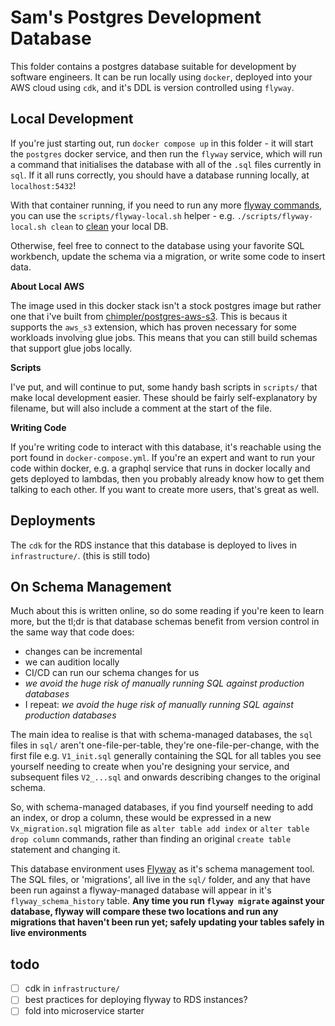 # Sam's Postgres Development Database

This folder contains a postgres database suitable for development by software engineers. It can be run locally using `docker`, deployed into your AWS cloud using `cdk`, and it's DDL is version controlled using `flyway`.

## Local Development

If you're just starting out, run `docker compose up` in this folder - it will start the `postgres` docker service, and then run the `flyway` service, which will run a command that initialises the database with all of the `.sql` files currently in `sql`. If it all runs correctly, you should have a database running locally, at `localhost:5432`!

With that container running, if you need to run any more [flyway commands](https://flywaydb.org/documentation/), you can use the `scripts/flyway-local.sh` helper - e.g. `./scripts/flyway-local.sh clean` to [clean](https://flywaydb.org/documentation/command/clean) your local DB.

Otherwise, feel free to connect to the database using your favorite SQL workbench, update the schema via a migration, or write some code to insert data.

**About Local AWS**

The image used in this docker stack isn't a stock postgres image but rather one that i've built from [chimpler/postgres-aws-s3](https://github.com/chimpler/postgres-aws-s3). This is becaus it supports the `aws_s3` extension, which has proven necessary for some workloads involving glue jobs. This means that you can still build schemas that support glue jobs locally.

**Scripts**

I've put, and will continue to put, some handy bash scripts in `scripts/` that make local development easier. These should be fairly self-explanatory by filename, but will also include a comment at the start of the file.

**Writing Code**

If you're writing code to interact with this database, it's reachable using the port found in `docker-compose.yml`. If you're an expert and want to run your code within docker, e.g. a graphql service that runs in docker locally and gets deployed to lambdas, then you probably already know how to get them talking to each other. If you want to create more users, that's great as well.

## Deployments

The `cdk` for the RDS instance that this database is deployed to lives in `infrastructure/`. (this is still todo)

## On Schema Management

Much about this is written online, so do some reading if you're keen to learn more, but the tl;dr is that database schemas benefit from version control in the same way that code does:
- changes can be incremental
- we can audition locally
- CI/CD can run our schema changes for us
- _we avoid the huge risk of manually running SQL against production databases_
- I repeat: _we avoid the huge risk of manually running SQL against production databases_

The main idea to realise is that with schema-managed databases, the `sql` files in `sql/` aren't one-file-per-table, they're one-file-per-change, with the first file e.g. `V1_init.sql` generally containing the SQL for all tables you see yourself needing to create when you're designing your service, and subsequent files `V2_...sql` and onwards describing changes to the original schema.

So, with schema-managed databases, if you find yourself needing to add an index, or drop a column, these would be expressed in a new `Vx_migration.sql` migration file as `alter table add index` or `alter table drop column` commands, rather than finding an original `create table` statement and changing it. 

This database environment uses [Flyway](https://flywaydb.org/documentation/) as it's schema management tool. The SQL files, or 'migrations', all live in the `sql/` folder, and any that have been run against a flyway-managed database will appear in it's `flyway_schema_history` table. **Any time you run `flyway migrate` against your database, flyway will compare these two locations and run any migrations that haven't been run yet; safely updating your tables safely in live environments**

## todo

- [ ] cdk in `infrastructure/`
- [ ] best practices for deploying flyway to RDS instances?
- [ ] fold into microservice starter